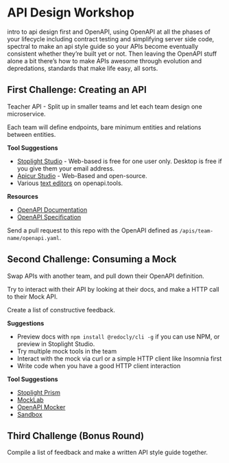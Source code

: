 # API Design Workshop

intro to api design first and OpenAPI, using OpenAPI at all the phases of your lifecycle including contract testing and simplifying server side code, spectral to make an api style guide so your APIs become eventually consistent whether they’re built yet or not. Then leaving the OpenAPI stuff alone a bit there’s how to make APIs awesome through evolution and depredations, standards that make life easy, all sorts.

## First Challenge: Creating an API

Teacher API - Split up in smaller teams and let each team design one microservice.

Each team will define endpoints, bare minimum entities and relations between entities.

**Tool Suggestions**
  
- [Stoplight Studio](https://stoplight.io/studio) - Web-based is free for one user only. Desktop is free if you give them your email address.
- [Apicur Studio](https://www.apicur.io/studio/) - Web-Based and open-source.
- Various [text editors](https://openapi.tools/#text-editors) on openapi.tools.

**Resources**

- [OpenAPI Documentation](https://github.com/OAI/Documentation/)
- [OpenAPI Specification](https://spec.openapis.org/)

Send a pull request to this repo with the OpenAPI defined as `/apis/team-name/openapi.yaml`.

## Second Challenge: Consuming a Mock

Swap APIs with another team, and pull down their OpenAPI definition. 

Try to interact with their API by looking at their docs, and make a HTTP call to their Mock API.

Create a list of constructive feedback.

**Suggestions**

- Preview docs with `npm install @redocly/cli -g` if you can use NPM, or preview in Stoplight Studio.
- Try multiple mock tools in the team
- Interact with the mock via curl or a simple HTTP client like Insomnia first
- Write code when you have a good HTTP client interaction

**Tool Suggestions**

- [Stoplight Prism](https://stoplight.io/open-source/prism)
- [MockLab](https://www.mocklab.io/docs/getting-started/)
- [OpenAPI Mocker](https://www.npmjs.com/package/open-api-mocker)
- [Sandbox](https://getsandbox.com/)


## Third Challenge (Bonus Round)

Compile a list of feedback and make a written API style guide together.
